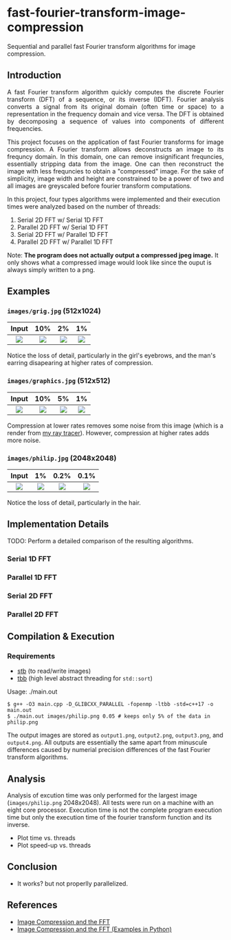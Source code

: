 # fast-fourier-transform-image-compression
Sequential and parallel fast Fourier transform algorithms for image compression.

## Introduction
<p align="justify"> A fast Fourier transform algorithm quickly computes the discrete Fourier transform (DFT) of a sequence, or its inverse (IDFT). Fourier analysis converts a signal from its original domain (often time or space) to a representation in the frequency domain and vice versa. The DFT is obtained by decomposing a sequence of values into components of different frequencies. </p>

<p align="justify"> This project focuses on the application of fast Fourier transforms for image compression. A Fourier transform allows deconstructs an image to its frequncy domain. In this domain, one can remove insignificant frequncies, essentially stripping data from the image. One can then reconstruct the image with less frequncies to obtain a "compressed" image. For the sake of simplicity, image width and height are constrained to be a power of two and all images are greyscaled before fourier transform computations. </p>

In this project, four types algorithms were implemented and their execution times were analyzed based on the number of threads:
1. Serial 2D FFT w/ Serial 1D FFT
2. Parallel 2D FFT w/ Serial 1D FFT
3. Serial 2D FFT w/ Parallel 1D FFT
4. Parallel 2D FFT w/ Parallel 1D FFT

Note: **The program does not actually output a compressed jpeg image.** It only shows what a compressed image would look like since the ouput is always simply written to a png.

## Examples
### `images/grig.jpg` (512x1024)
Input | 10% | 2% | 1%
:---:|:---:|:---:|:---:|
![](https://raw.githubusercontent.com/joshuapjacob/fast-fourier-transform-image-compression/main/images/grig.jpg) | ![](https://raw.githubusercontent.com/joshuapjacob/fast-fourier-transform-image-compression/main/images/compressed/grig_0.1.png) | ![](https://raw.githubusercontent.com/joshuapjacob/fast-fourier-transform-image-compression/main/images/compressed/grig_0.02.png) | ![](https://raw.githubusercontent.com/joshuapjacob/fast-fourier-transform-image-compression/main/images/compressed/grig_0.01.png) |

Notice the loss of detail, particularly in the girl's eyebrows, and the man's earring disapearing at higher rates of compression.

### `images/graphics.jpg` (512x512)
Input | 10% | 5% | 1%
:----:|:---:|:---:|:---:|
![](https://raw.githubusercontent.com/joshuapjacob/fast-fourier-transform-image-compression/main/images/graphics.png) | ![](https://raw.githubusercontent.com/joshuapjacob/fast-fourier-transform-image-compression/main/images/compressed/graphics_0.1.png) | ![](https://raw.githubusercontent.com/joshuapjacob/fast-fourier-transform-image-compression/main/images/compressed/graphics_0.05.png) | ![](https://raw.githubusercontent.com/joshuapjacob/fast-fourier-transform-image-compression/main/images/compressed/graphics_0.01.png) |

Compression at lower rates removes some noise from this image (which is a render from [my ray tracer](https://github.com/joshuapjacob/computer-graphics)). However, compression at higher rates adds more noise.

### `images/philip.jpg` (2048x2048)
Input | 1% | 0.2% | 0.1%
:---:|:---:|:---:|:---:|
![](https://raw.githubusercontent.com/joshuapjacob/fast-fourier-transform-image-compression/main/images/philip.png) | ![](https://raw.githubusercontent.com/joshuapjacob/fast-fourier-transform-image-compression/main/images/compressed/philip_0.01.png) | ![](https://raw.githubusercontent.com/joshuapjacob/fast-fourier-transform-image-compression/main/images/compressed/philip_0.002.png) | ![](https://raw.githubusercontent.com/joshuapjacob/fast-fourier-transform-image-compression/main/images/compressed/philip_0.001.png) |

Notice the loss of detail, particularly in the hair.
## Implementation Details

TODO: Perform  a  detailed  comparison  of  the  resulting  algorithms.

### Serial 1D FFT
### Parallel 1D FFT
### Serial 2D FFT
### Parallel 2D FFT

## Compilation & Execution
### Requirements
- [stb](https://github.com/nothings/stb) (to read/write images)
- [tbb](https://github.com/oneapi-src/oneTBB) (high level abstract threading for `std::sort`)

Usage: ./main.out <image filename> <fraction of data to keep>
```
$ g++ -O3 main.cpp -D_GLIBCXX_PARALLEL -fopenmp -ltbb -std=c++17 -o main.out
$ ./main.out images/philip.png 0.05 # keeps only 5% of the data in philip.png
```
The output images are stored as `output1.png`, `output2.png`, `output3.png`, and `output4.png`. All outputs are essentially the same apart from minuscule differences caused by numerial precision differences of the fast Fourier transform algorithms.

## Analysis

Analysis of excution time was only performed for the largest image (`images/philip.png` 2048x2048). All tests were run on a machine with an eight core processor. Execution time is not the complete program execution time but only the execution time of the fourier transform function and its inverse.

- Plot time vs. threads
- Plot speed-up vs. threads
## Conclusion

- It works? but not properlly parallelized.

## References
- [Image Compression and the FFT](https://www.youtube.com/watch?v=gGEBUdM0PVc)
- [Image Compression and the FFT (Examples in Python)](https://www.youtube.com/watch?v=uB3v6n8t2dQ)
